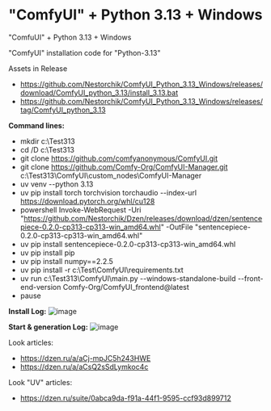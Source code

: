 # "ComfyUI" + Python 3.13 + Windows
"ComfuUI" + Python 3.13 + Windows

"ComfyUI" installation code for "Python-3.13" 

Assets in Release 
- https://github.com/Nestorchik/ComfyUI_Python_3.13_Windows/releases/download/ComfyUI_python_3.13/install_3.13.bat
- https://github.com/Nestorchik/ComfyUI_Python_3.13_Windows/releases/tag/ComfyUI_python_3.13

**Command lines:**

- mkdir c:\Test313
- cd /D c:\Test313
- git clone https://github.com/comfyanonymous/ComfyUI.git
- git clone https://github.com/Comfy-Org/ComfyUI-Manager.git c:\Test313\ComfyUI\custom_nodes\ComfyUI-Manager
- uv venv --python 3.13
- uv pip install torch torchvision torchaudio --index-url https://download.pytorch.org/whl/cu128
- powershell Invoke-WebRequest -Uri "https://github.com/Nestorchik/Dzen/releases/download/dzen/sentencepiece-0.2.0-cp313-cp313-win_amd64.whl" -OutFile "sentencepiece-0.2.0-cp313-cp313-win_amd64.whl"
- uv pip install sentencepiece-0.2.0-cp313-cp313-win_amd64.whl
- uv pip install pip
- uv pip install numpy==2.2.5
- uv pip install -r c:\Test\ComfyUI\requirements.txt
- uv run c:\Test313\ComfyUI\main.py --windows-standalone-build --front-end-version Comfy-Org/ComfyUI_frontend@latest
- pause

**Install Log:**
![image](https://github.com/user-attachments/assets/49de38fe-ee25-4712-b40e-8f6ad59a48fa)

**Start & generation Log:**
![image](https://github.com/user-attachments/assets/72ff39a5-5a18-43e5-bda3-73223e2d1320)

Look articles:
- https://dzen.ru/a/aCj-mpJC5h243HWE
- https://dzen.ru/a/aCsQ2sSdLymkoc4c

Look "UV" articles:
- https://dzen.ru/suite/0abca9da-f91a-44f1-9595-ccf93d899712



